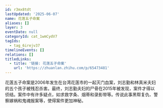 ```yaml
---
id: r3mx8tdt
lastUpdated: '2025-06-07'
name: 花莲五子命案
aliases: []
layer: 3
eventDate: null
categoryId: cat_1wmCydV7
tagIds:
  - tag_6irejv37
timelineEvents: []
relations: []
titledLinks:
  - title: '链接: 花莲五子命案'
    url: 'https://zhuanlan.zhihu.com/p/65473481'
---
```

花莲五子命案是2006年发生在台湾花莲市的一起灭门血案，刘志勤和林真米夫妇的五个孩子被残忍杀害。最终，刘志勤夫妇的尸骨在2015年被发现，案件才得以侦结。案件中有许多疑点，如求救字条、烟蒂和录影带等。传说此事黑帮复仇、警察嫁祸和鬼魂报案等，使得案件更加神秘。
